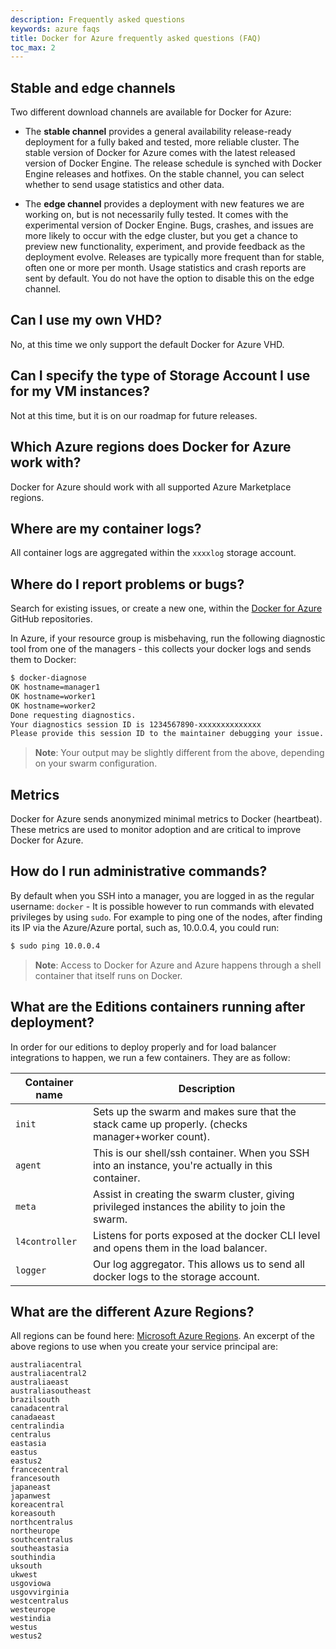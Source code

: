 ```yaml
---
description: Frequently asked questions
keywords: azure faqs
title: Docker for Azure frequently asked questions (FAQ)
toc_max: 2
---
```


## Stable and edge channels

Two different download channels are available for Docker for Azure:

* The **stable channel** provides a general availability release-ready deployment
  for a fully baked and tested, more reliable cluster. The stable version of Docker
  for Azure comes with the latest released version of Docker Engine. The release
  schedule is synched with Docker Engine releases and hotfixes. On the stable
  channel, you can select whether to send usage statistics and other data.

* The **edge channel** provides a deployment with new features we are working on,
  but is not necessarily fully tested. It comes with the experimental version of
  Docker Engine. Bugs, crashes, and issues are more likely to occur with the edge
  cluster, but you get a chance to preview new functionality, experiment, and provide
  feedback as the deployment evolve. Releases are typically more frequent than for
  stable, often one or more per month. Usage statistics and crash reports are sent
  by default. You do not have the option to disable this on the edge channel.

## Can I use my own VHD?
No, at this time we only support the default Docker for Azure VHD.

## Can I specify the type of Storage Account I use for my VM instances?

Not at this time, but it is on our roadmap for future releases.

## Which Azure regions does Docker for Azure work with?

Docker for Azure should work with all supported Azure Marketplace regions.

## Where are my container logs?

All container logs are aggregated within the `xxxxlog` storage account.

## Where do I report problems or bugs?

Search for existing issues, or create a new one, within the [Docker for Azure](https://github.com/docker/for-azure) GitHub repositories.

In Azure, if your resource group is misbehaving, run the following diagnostic tool from one of the managers - this collects your docker logs and sends them to Docker:

```bash
$ docker-diagnose
OK hostname=manager1
OK hostname=worker1
OK hostname=worker2
Done requesting diagnostics.
Your diagnostics session ID is 1234567890-xxxxxxxxxxxxxx
Please provide this session ID to the maintainer debugging your issue.
```

> **Note**: Your output may be slightly different from the above, depending on your swarm configuration.

## Metrics

Docker for Azure sends anonymized minimal metrics to Docker (heartbeat). These metrics are used to monitor adoption and are critical to improve Docker for Azure.

## How do I run administrative commands?

By default when you SSH into a manager, you are logged in as the regular username: `docker` - It is possible however to run commands with elevated privileges by using `sudo`.
For example to ping one of the nodes, after finding its IP via the Azure/Azure portal, such as, 10.0.0.4, you could run:

```bash
$ sudo ping 10.0.0.4
```

> **Note**: Access to Docker for Azure and Azure happens through a shell container that itself runs on Docker.


## What are the Editions containers running after deployment?

In order for our editions to deploy properly and for load balancer integrations to happen, we run a few containers. They are as follow:

| Container name | Description |
|---|---|
| `init`  | Sets up the swarm and makes sure that the stack came up properly. (checks manager+worker count).|
| `agent` | This is our shell/ssh container. When you SSH into an instance, you're actually in this container.|
| `meta`  | Assist in creating the swarm cluster, giving privileged instances the ability to join the swarm.|
| `l4controller` | Listens for ports exposed at the docker CLI level and opens them in the load balancer.|
| `logger` | Our log aggregator. This allows us to send all docker logs to the storage account.|


## What are the different Azure Regions?
All regions can be found here: [Microsoft Azure Regions](https://azure.microsoft.com/en-us/regions/).
An excerpt of the above regions to use when you create your service principal are:

```none
australiacentral
australiacentral2
australiaeast
australiasoutheast
brazilsouth
canadacentral
canadaeast
centralindia
centralus
eastasia
eastus
eastus2
francecentral
francesouth
japaneast
japanwest
koreacentral
koreasouth
northcentralus
northeurope
southcentralus
southeastasia
southindia
uksouth
ukwest
usgoviowa
usgovvirginia
westcentralus
westeurope
westindia
westus
westus2
```
